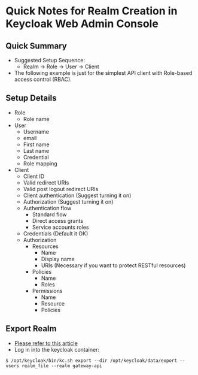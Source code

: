 # Quick Notes for Realm Creation in Keycloak Web Admin Console

## Quick Summary
- Suggested Setup Sequence:
  - Realm -> Role -> User -> Client
- The following example is just for the simplest API client with Role-based access control (RBAC).

## Setup Details
- Role
  - Role name 
- User
  - Username
  - email
  - First name
  - Last name
  - Credential
  - Role mapping
- Client
  - Client ID
  - Valid redirect URIs
  - Valid post logout redirect URIs
  - Client authentication (Suggest turning it on)
  - Authorization (Suggest turning it on)
  - Authentication flow
    - Standard flow
    - Direct access grants
    - Service accounts roles
  - Credentials (Default it OK)
  - Authorization
    - Resources
      - Name
      - Display name
      - URIs (Necessary if you want to protect RESTful resources)
    - Policies
      - Name 
      - Roles
    - Permissions
      - Name
      - Resource
      - Policies

## Export Realm
- [Please refer to this article](https://simonscholz.dev/tutorials/keycloak-realm-export-import)
- Log in into the keycloak container:
```commandline
$ /opt/keycloak/bin/kc.sh export --dir /opt/keycloak/data/export --users realm_file --realm gateway-api
```

